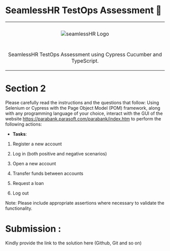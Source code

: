 # SeamlessHR TestOps Assessment 🎉

<table align="center" style="margin-bottom:30px;"><tr><td align="center" width="9999" heigth="9999 " >
 <img src="https://seamlesshr.com/wp-content/uploads/2024/04/logo.webp" alt="seamlessHR Logo" style="margin-top:25px;" align="center"/>

#

SeamlessHR TestOps Assessment using Cypress Cucumber and TypeScript.

</td></tr></table>

# Section 2

Please carefully read the instructions and the questions that follow: Using Selenium or Cypress with the Page Object Model (POM) framework, along with any programming language of your choice, interact with the GUI of the website https://parabank.parasoft.com/parabank/index.htm to perform the following actions:

- **Tasks**:

1. Register a new account

2. Log in (both positive and negative scenarios)

3. Open a new account

4. Transfer funds between accounts

5. Request a loan

6. Log out

Note: Please include appropriate assertions where necessary to validate the functionality.

# Submission :

Kindly provide the link to the solution here (Github, Git and so on)
